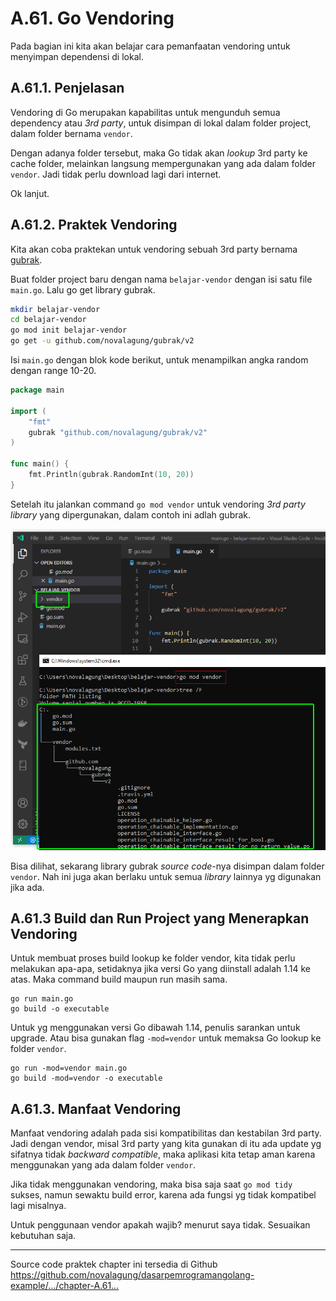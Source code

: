 # A.61. Go Vendoring

Pada bagian ini kita akan belajar cara pemanfaatan vendoring untuk menyimpan dependensi di lokal.

## A.61.1. Penjelasan

Vendoring di Go merupakan kapabilitas untuk mengunduh semua dependency atau *3rd party*, untuk disimpan di lokal dalam folder project, dalam folder bernama `vendor`.

Dengan adanya folder tersebut, maka Go tidak akan *lookup* 3rd party ke cache folder, melainkan langsung mempergunakan yang ada dalam folder `vendor`. Jadi tidak perlu download lagi dari internet.

Ok lanjut.

## A.61.2. Praktek Vendoring

Kita akan coba praktekan untuk vendoring sebuah 3rd party bernama [gubrak](https://github.com/novalagung/gubrak/v2).

Buat folder project baru dengan nama `belajar-vendor` dengan isi satu file `main.go`. Lalu go get library gubrak.

```bash
mkdir belajar-vendor
cd belajar-vendor
go mod init belajar-vendor
go get -u github.com/novalagung/gubrak/v2
```

Isi `main.go` dengan blok kode berikut, untuk menampilkan angka random dengan range 10-20.

```go
package main

import (
	"fmt"
	gubrak "github.com/novalagung/gubrak/v2"
)

func main() {
	fmt.Println(gubrak.RandomInt(10, 20))
}
```

Setelah itu jalankan command `go mod vendor` untuk vendoring *3rd party library* yang dipergunakan, dalam contoh ini adlah gubrak.

![Vendoring](images/A_go_vendoring_1_vendor.png)

Bisa dilihat, sekarang library gubrak *source code*-nya disimpan dalam folder `vendor`. Nah ini juga akan berlaku untuk semua *library* lainnya yg digunakan jika ada.

## A.61.3 Build dan Run Project yang Menerapkan Vendoring

Untuk membuat proses build lookup ke folder vendor, kita tidak perlu melakukan apa-apa, setidaknya jika versi Go yang diinstall adalah 1.14 ke atas. Maka command build maupun run masih sama.

```
go run main.go
go build -o executable
```

Untuk yg menggunakan versi Go dibawah 1.14, penulis sarankan untuk upgrade. Atau bisa gunakan flag `-mod=vendor` untuk memaksa Go lookup ke folder `vendor`.

```
go run -mod=vendor main.go
go build -mod=vendor -o executable
```

## A.61.3. Manfaat Vendoring

Manfaat vendoring adalah pada sisi kompatibilitas dan kestabilan 3rd party. Jadi dengan vendor, misal 3rd party yang kita gunakan di itu ada update yg sifatnya tidak *backward compatible*, maka aplikasi kita tetap aman karena menggunakan yang ada dalam folder `vendor`.

Jika tidak menggunakan vendoring, maka bisa saja saat `go mod tidy` sukses, namun sewaktu build error, karena ada fungsi yg tidak kompatibel lagi misalnya.

Untuk penggunaan vendor apakah wajib? menurut saya tidak. Sesuaikan kebutuhan saja.

---

<div class="source-code-link">
    <div class="source-code-link-message">Source code praktek chapter ini tersedia di Github</div>
    <a href="https://github.com/novalagung/dasarpemrogramangolang-example/tree/master/chapter-A.61-go-vendoring">https://github.com/novalagung/dasarpemrogramangolang-example/.../chapter-A.61...</a>
</div>
